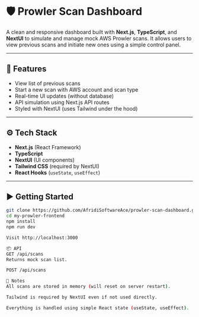 # 🛡️ Prowler Scan Dashboard

A clean and responsive dashboard built with **Next.js**, **TypeScript**, and **NextUI** to simulate and manage mock AWS Prowler scans. It allows users to view previous scans and initiate new ones using a simple control panel.

---

## 🚀 Features

- View list of previous scans
- Start a new scan with AWS account and scan type
- Real-time UI updates (without database)
- API simulation using Next.js API routes
- Styled with NextUI (uses Tailwind under the hood)

---

## ⚙️ Tech Stack

- **Next.js** (React Framework)
- **TypeScript**
- **NextUI** (UI components)
- **Tailwind CSS** (required by NextUI)
- **React Hooks** (`useState`, `useEffect`)

---

## ▶️ Getting Started

```bash
git clone https://github.com/AfridiSoftwareAce/prowler-scan-dashboard.git
cd my-prowler-frontend
npm install
npm run dev

Visit http://localhost:3000

📦 API
GET /api/scans
Returns mock scan list.

POST /api/scans

📌 Notes
All scans are stored in memory (will reset on server restart).

Tailwind is required by NextUI even if not used directly.

Everything is handled using simple React state (useState, useEffect).


